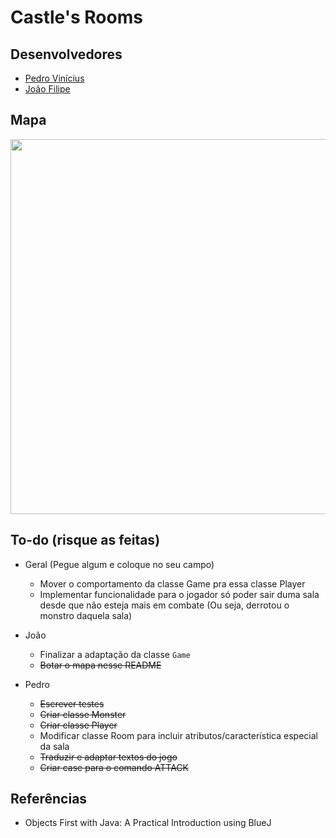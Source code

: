# Castle's Rooms

## Desenvolvedores

* [Pedro Vinícius](https://github.com/Pedro-V)
* [João Filipe](https://github.com/jfasr)

## Mapa

<img src = "https://user-images.githubusercontent.com/99099086/191636955-5b1b66e2-6906-4f3e-a5be-a27506602950.png" width = "600px" />

## To-do (risque as feitas)

* Geral (Pegue algum e coloque no seu campo)
  * Mover o comportamento da classe Game pra essa classe Player
  * Implementar funcionalidade para o jogador só poder sair duma sala desde que não esteja mais em combate (Ou seja, derrotou o monstro daquela sala)

* João
  * Finalizar a adaptação da classe `Game`
  * ~~Botar o mapa nesse README~~

* Pedro
  * ~~Escrever testes~~
  * ~~Criar classe Monster~~
  * ~~Criar classe Player~~
  * Modificar classe Room para incluir atributos/característica especial da sala
  * ~~Traduzir e adaptar textos do jogo~~
  * ~~Criar case para o comando ATTACK~~

## Referências
* Objects First with Java: A Practical Introduction using BlueJ
